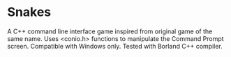 # Snakes
A C++ command line interface game inspired from original game of the same name. Uses <conio.h> functions to manipulate the Command Prompt screen. Compatible with Windows only. Tested with Borland C++ compiler.

